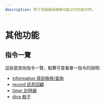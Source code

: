 ```yaml
---
description: 除了伺服器與娛樂功能之外的指令們。
---
```


# 其他功能

## 指令一覽

這些是其他指令一覽，點擊可查看單一指令的說明:

* [information 資訊檢視/查詢](information.md)
* [record 訊息回顧](record.md)
* [timer 計時器](timer.md)
* [dice 骰子](dice.md)
